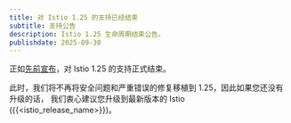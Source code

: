 ```yaml
---
title: 对 Istio 1.25 的支持已经结束
subtitle: 支持公告
description: Istio 1.25 生命周期结束公告。
publishdate: 2025-09-30
---
```


正如[先前宣布](/zh/news/support/announcing-1.25-eol/)，对 Istio 1.25 的支持正式结束。

此时，我们将不再将安全问题和严重错误的修复移植到 1.25，因此如果您还没有升级的话，
我们衷心建议您升级到最新版本的 Istio ({{<istio_release_name>}})。
